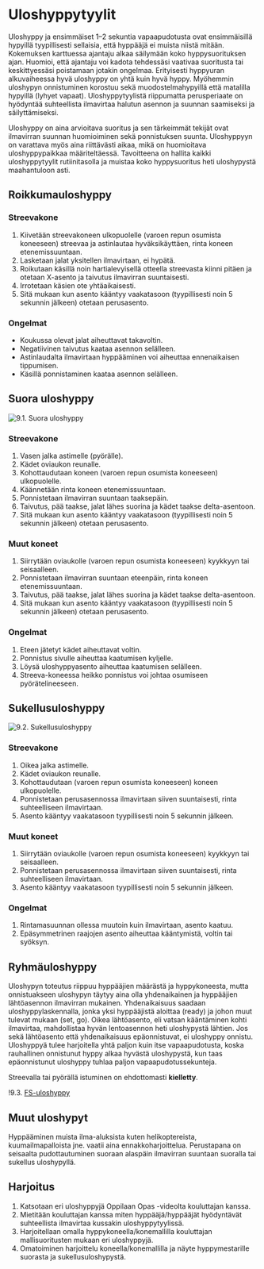 # Uloshyppytyylit

Uloshyppy ja ensimmäiset 1–2 sekuntia vapaapudotusta ovat ensimmäisillä hypyillä tyypillisesti sellaisia, että hyppääjä ei muista niistä mitään. Kokemuksen karttuessa ajantaju alkaa säilymään koko hyppysuorituksen ajan. Huomioi, että ajantaju voi kadota tehdessäsi vaativaa suoritusta tai keskittyessäsi poistamaan jotakin ongelmaa. Erityisesti hyppyuran alkuvaiheessa hyvä uloshyppy on yhtä kuin hyvä hyppy. Myöhemmin uloshypyn onnistuminen korostuu sekä muodostelmahypyillä että matalilla hypyillä (lyhyet vapaat). Uloshyppytyylistä riippumatta perusperiaate on hyödyntää suhteellista ilmavirtaa halutun asennon ja suunnan saamiseksi ja säilyttämiseksi.

Uloshyppy on aina arvioitava suoritus ja sen tärkeimmät tekijät ovat ilmavirran suunnan huomioiminen sekä ponnistuksen suunta. Uloshyppyyn on varattava myös aina riittävästi aikaa, mikä on huomioitava
uloshyppypaikkaa määriteltäessä. Tavoitteena on hallita kaikki uloshyppytyylit rutiinitasolla ja muistaa koko hyppysuoritus heti uloshypystä maahantuloon asti.

## Roikkumauloshyppy

### Streevakone

1. Kiivetään streevakoneen ulkopuolelle (varoen repun osumista koneeseen) streevaa ja astinlautaa hyväksikäyttäen, rinta koneen etenemissuuntaan.
2. Lasketaan jalat yksitellen ilmavirtaan, ei hypätä.
3. Roikutaan käsillä noin hartialevyisellä otteella streevasta kiinni pitäen ja otetaan X-asento ja taivutus ilmavirran suuntaisesti.
4. Irrotetaan käsien ote yhtäaikaisesti.
5. Sitä mukaan kun asento kääntyy vaakatasoon (tyypillisesti noin 5 sekunnin jälkeen) otetaan perusasento.

### Ongelmat

* Koukussa olevat jalat aiheuttavat takavoltin.
* Negatiivinen taivutus kaataa asennon selälleen.
* Astinlaudalta ilmavirtaan hyppääminen voi aiheuttaa ennenaikaisen tippumisen.
* Käsillä ponnistaminen kaataa asennon selälleen.

## Suora uloshyppy

![9.1. Suora uloshyppy](/kuvat/UH-suora.png)

### Streevakone

1.  Vasen jalka astimelle (pyörälle).
2.  Kädet oviaukon reunalle.
3.  Kohottaudutaan koneen (varoen repun osumista koneeseen) ulkopuolelle.
4.  Käännetään rinta koneen etenemissuuntaan.
5.  Ponnistetaan ilmavirran suuntaan taaksepäin.
6.  Taivutus, pää taakse, jalat lähes suorina ja kädet taakse delta-asentoon.
7.  Sitä mukaan kun asento kääntyy vaakatasoon (tyypillisesti noin 5 sekunnin jälkeen) otetaan perusasento.

### Muut koneet

1.  Siirrytään oviaukolle (varoen repun osumista koneeseen) kyykkyyn tai seisaalleen.
2.  Ponnistetaan ilmavirran suuntaan eteenpäin, rinta koneen etenemissuuntaan.
3.  Taivutus, pää taakse, jalat lähes suorina ja kädet taakse delta-asentoon.
4.  Sitä mukaan kun asento kääntyy vaakatasoon (tyypillisesti noin 5 sekunnin jälkeen) otetaan perusasento.

### Ongelmat

1.  Eteen jätetyt kädet aiheuttavat voltin.
2.  Ponnistus sivulle aiheuttaa kaatumisen kyljelle.
3.  Löysä uloshyppyasento aiheuttaa kaatumisen selälleen.
4.  Streeva-koneessa heikko ponnistus voi johtaa osumiseen pyörätelineeseen.

## Sukellusuloshyppy

![9.2. Sukellusuloshyppy](/kuvat/UH-sukellus.png)

### Streevakone

1. Oikea jalka astimelle.
2. Kädet oviaukon reunalle.
3. Kohottaudutaan (varoen repun osumista koneeseen) koneen ulkopuolelle.
4. Ponnistetaan perusasennossa ilmavirtaan siiven suuntaisesti, rinta suhteelliseen ilmavirtaan.
5. Asento kääntyy vaakatasoon tyypillisesti noin 5 sekunnin jälkeen.

### Muut koneet

1.  Siirrytään oviaukolle (varoen repun osumista koneeseen) kyykkyyn tai seisaalleen.
2.  Ponnistetaan perusasennossa ilmavirtaan siiven suuntaisesti, rinta suhteelliseen ilmavirtaan.
3.  Asento kääntyy vaakatasoon tyypillisesti noin 5 sekunnin jälkeen.

### Ongelmat

1.  Rintamasuunnan ollessa muutoin kuin ilmavirtaan, asento kaatuu.
2.  Epäsymmetrinen raajojen asento aiheuttaa kääntymistä, voltin tai syöksyn.

## Ryhmäuloshyppy

Uloshypyn toteutus riippuu hyppääjien määrästä ja hyppykoneesta, mutta onnistuakseen uloshypyn täytyy aina olla yhdenaikainen ja hyppääjien lähtöasennon ilmavirran mukainen. Yhdenaikaisuus saadaan uloshyppylaskennalla, jonka yksi hyppääjistä aloittaa (ready) ja johon muut tulevat mukaan (set, go). Oikea lähtöasento, eli vatsan kääntäminen kohti ilmavirtaa, mahdollistaa hyvän lentoasennon heti uloshypystä lähtien. Jos sekä lähtöasento että yhdenaikaisuus epäonnistuvat, ei uloshyppy onnistu. Uloshyppyä tulee harjoitella yhtä paljon kuin itse vapaapudotusta, koska rauhallinen onnistunut hyppy alkaa hyvästä uloshypystä, kun taas epäonnistunut uloshyppy tuhlaa paljon vapaapudotussekunteja.

Streevalla tai pyörällä istuminen on ehdottomasti **kielletty**.

!9.3. [FS-uloshyppy](/kuvat/UH-FS.jpeg)

## Muut uloshypyt

Hyppääminen muista ilma-aluksista kuten helikoptereista, kuumailmapalloista jne. vaatii aina ennakkoharjoittelua. Perustapana on seisaalta pudottautuminen suoraan alaspäin ilmavirran suuntaan suoralla tai sukellus uloshypyllä.

## Harjoitus

1.  Katsotaan eri uloshyppyjä Oppilaan Opas -videolta kouluttajan kanssa.
2.  Mietitään kouluttajan kanssa miten hyppääjä/hyppääjät hyödyntävät suhteellista ilmavirtaa kussakin uloshyppytyylissä.
3.  Harjoitellaan omalla hyppykoneella/konemallilla kouluttajan mallisuoritusten mukaan eri uloshyppyjä.
4.  Omatoiminen harjoittelu koneella/konemallilla ja näyte hyppymestarille suorasta ja sukellusuloshypystä.
